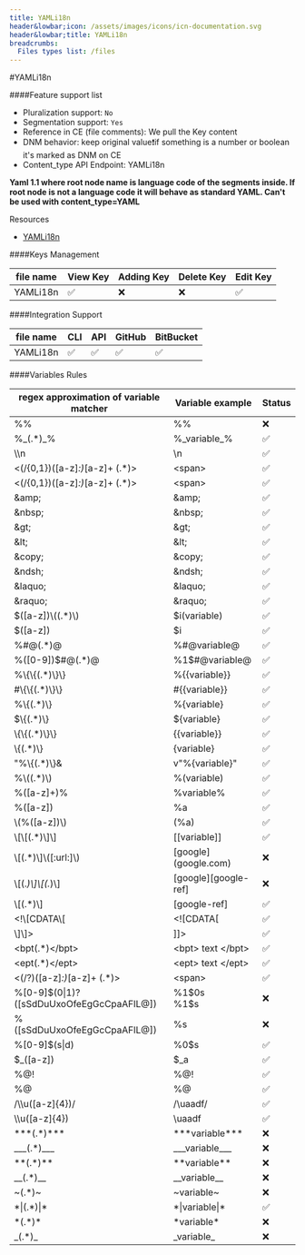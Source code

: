 ```yaml
---
title: YAMLi18n
header&lowbar;icon: /assets/images/icons/icn-documentation.svg
header&lowbar;title: YAMLi18n
breadcrumbs:
  Files types list: /files
---
```

#YAMLi18n

####Feature support list
- Pluralization support: `No`
- Segmentation support: `Yes`
- Reference in CE (file comments): We pull the Key content
- DNM behavior: keep original value❗️if something is a number or boolean it's marked as DNM on CE
- Content&lowbar;type API Endpoint: YAMLi18n

**Yaml 1.1 where root node name is language code of the segments inside. If root node is not a language code it will behave as standard YAML. Can't be used with content_type=YAML**

Resources

- [YAMLi18n](https://docs.ansible.com/ansible/latest/reference_appendices/YAMLSyntax.html)
 

####Keys Management


|  file name |  View Key |  Adding Key |  Delete Key |  Edit Key |  
| --| --| --| --| --| 
|  YAMLi18n |   ✅ |  ❌	|  ❌	|  ✅| 

####Integration Support 

|  file name |  CLI |  API |  GitHub |  BitBucket |  
| --| --| --| --| --| 
|  YAMLi18n |   ✅ |  ✅|  ✅|  ✅| 


####Variables Rules

| regex approximation of variable matcher |  Variable example |  Status | 
|--|-- |-- | 
| %% | 	%%| 	❌	| 
| %&lowbar;(.*)&lowbar;%	| %&lowbar;variable&lowbar;%	|  ✅	| 
| &bsol;&bsol;n	| &bsol;n	| ✅	| 
| &lt;(/&lbrace;0,1&#125;)([a-z]*:)*[a-z]+ (.*)&gt; |  &lt;span&gt; | 	✅	| 
| &lt;(/&lbrace;0,1&#125;)([a-z]*:)*[a-z]+ (.*)&gt; |  	&lt;span&gt;	| ✅	| 
| &amp;amp; | 	&amp;amp;	|  ✅	| 
| &amp;nbsp;| 	 &amp;nbsp;	| 	✅| 
| &amp;gt;	| &amp;gt;	| 	✅| 
| &amp;lt;	| &amp;lt;	| 	✅| 
| &amp;copy;	| &amp;copy;	| 	✅| 
| &amp;ndsh;| 	&amp;ndsh;	| 	✅| 
| &amp;laquo;| 	&amp;laquo;	| 	✅| 
| &amp;raquo;	| &amp;raquo;	| 	✅| 
| &dollar;([a-z])&bsol;((.*)&bsol;)	| &dollar;i(variable)	|	✅| 
| &dollar;([a-z])| 	&dollar;i	| 	✅| 
| %#@(.*)@	| %#@variable@	| 	✅| 
| %([0-9])&dollar;#@(.*)@	| %1&dollar;#@variable@	| 	✅| 
| %&bsol;&lbrace;&bsol;&lbrace;(.*)&bsol;&#125;&bsol;&#125;| 	%&lbrace;&lbrace;variable&#125;&#125;	| 	✅| 
|  #&bsol;&lbrace;&bsol;&lbrace;(.*)&bsol;&#125;&bsol;&#125;| 	#&lbrace;&lbrace;variable&#125;&#125;	|	✅| 
|  %&bsol;&lbrace;(.*)&bsol;&#125;	| %&lbrace;variable&#125;	| 	✅| 
|  &dollar;&bsol;&lbrace;(.*)&bsol;&#125;	| &dollar;&lbrace;variable&#125;	| 	✅| 
|  &bsol;&lbrace;&bsol;&lbrace;(.*)&bsol;&#125;&bsol;&#125;| 	&lbrace;&lbrace;variable&#125;&#125;	| 	✅| 
|  &bsol;&lbrace;(.*)&bsol;&#125;	| &lbrace;variable&#125;	| 	✅| 
| &quot;%&bsol;&lbrace;(.*)&bsol;&#125;&	| v&quot;%&lbrace;variable&#125;&quot;	| 	✅| 
| %&bsol;((.*)&bsol;)	| %(variable)	| 	✅| 
| %([a-z]+)%	| %variable%	| 	✅| 
| %([a-z])| 	%a	| 	✅| 
| &bsol;(%([a-z])&bsol;)	| (%a)	| 	✅| 
| &bsol;[&bsol;[(.*)&bsol;]&bsol;]	|  [[variable]]	| 	✅| 
| &bsol;[(.*)&bsol;]&bsol;([:url:]&bsol;)	|  [google&rbrack;(google.com)	| ❌	| 
| &bsol;[(.*)&bsol;]&bsol;[(.*)&bsol;]	|  [google&rbrack;[google-ref&rbrack; | 	❌	| 
| &bsol;[(.*)&bsol;]	| [google-ref]	| 	✅| 
| &lt;!&bsol;[CDATA&bsol;[| 	&lt;![CDATA[	| 	✅| 
| &bsol;]&bsol;]&gt;	|  ]]&gt;	| 	✅| 
| &lt;bpt(.*)&lt;/bpt&gt;	| &lt;bpt&gt; text &lt;/bpt&gt;	| 	✅| 
| &lt;ept(.*)&lt;/ept&gt;	| &lt;ept&gt; text &lt;/ept&gt;	| 	✅| 
|  &lt;(/?)([a-z]*:)*[a-z]+ (.*)&gt;| 	&lt;span&gt;		| ✅| 
|  %[0-9]&dollar;(0&verbar;1)?([sSdDuUxoOfeEgGcCpaAFlL@]) | 	%1&dollar;0s <br/>%1&dollar;s	|  ❌	| 
| %([sSdDuUxoOfeEgGcCpaAFlL@])	| %s| 	❌| 
| %[0-9]&dollar;(s&verbar;d)	|  %0&dollar;s	| 	✅| 
| &dollar;&lowbar;([a-z])| 	&dollar;&lowbar;a	| 	✅| 
| %@!	|  %@!	| 	✅| 
| %@	|  %@	| 	✅| 
|  /&bsol;&bsol;u([a-z]&lbrace;4&#125;)/| 	/&bsol;uaadf/	| 	✅| 
|  &bsol;&bsol;u([a-z]&lbrace;4&#125;)| 	&bsol;uaadf		| ✅| 
| &ast;&ast;&ast;(.&ast;)&ast;&ast;&ast;	| &ast;&ast;&ast;variable&ast;&ast;&ast;| 	❌	| 
| &lowbar;&lowbar;&lowbar;(.&ast;)&lowbar;&lowbar;&lowbar;	| &lowbar;&lowbar;&lowbar;variable&lowbar;&lowbar;&lowbar;	| ❌	| 
| &ast;&ast;(.&ast;)&ast;&ast;| 	&ast;&ast;variable&ast;&ast;	| ❌	| 
| &lowbar;&lowbar;(.&ast;)&lowbar;&lowbar;| 	&lowbar;&lowbar;variable&lowbar;&lowbar;	| ❌	| 
| &#126;(.&ast;)&#126;	| &#126;variable&#126;	| ❌	| 
| &ast;&verbar;(.&ast;)&verbar;&ast; | 	&ast;&verbar;variable&verbar;&ast;	| 	✅| 
| &ast;(.&ast;)&ast;	|  &ast;variable&ast;	| ❌	| 
| &lowbar;(.&ast;)&lowbar; | 	&lowbar;variable&lowbar;	| ❌| 
